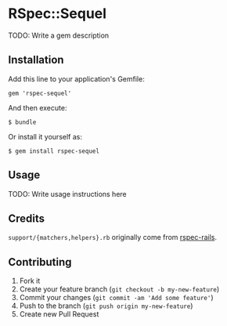 # RSpec::Sequel

TODO: Write a gem description

## Installation

Add this line to your application's Gemfile:

    gem 'rspec-sequel'

And then execute:

    $ bundle

Or install it yourself as:

    $ gem install rspec-sequel

## Usage

TODO: Write usage instructions here

## Credits

`support/{matchers,helpers}.rb` originally come from [rspec-rails](https://github.com/rspec/rspec-rails).

## Contributing

1. Fork it
2. Create your feature branch (`git checkout -b my-new-feature`)
3. Commit your changes (`git commit -am 'Add some feature'`)
4. Push to the branch (`git push origin my-new-feature`)
5. Create new Pull Request
